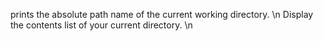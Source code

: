 prints the absolute path name of the current working directory. \n
Display the contents list of your current directory. \n
